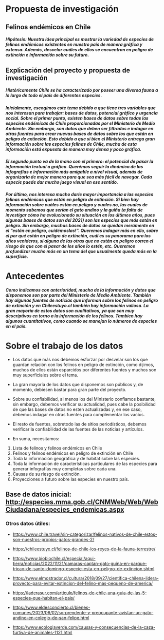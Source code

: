 # Propuesta de investigación 
## Felinos endémicos en Chile

##### Hipótesis: Nuestra idea principal es mostrar la variedad de especies de felinos endémicos existentes en nuestro país de manera gráfica y extensa. Además, desvelar cuáles de ellos se encuentran en peligro de extinción e información sobre su futuro. 

## Explicación del proyecto y propuesta de investigación

##### Históricamente Chile se ha caracterizado por poseer una diversa fauna a lo largo de todo el país de diferentes especies. 

##### Inicialmente, escogimos este tema debido a que tiene tres variables que nos interesan para trabajar: bases de datos, potencial gráfico y urgencia social. Sobre el primer punto, existen bases de datos sobre todas las especies endémicas de Chile proporcionadas por el Ministerio de Medio Ambiente. Sin embargo, son datos que deben ser filtrados e indagar en otras fuentes para crear nuevas bases de datos sobre los que están en peligro de extinción. Esto debido a que si bien el Ministerio entrega gran información sobre las especies felinas de Chile, mucha de esta información está expuesta de manera muy densa y poco gráfica.

##### El segundo punto va de la mano con el primero: el potencial de pasar la información textual a gráfica. Querémos seguir la dinámica de las infografías e información más amigable a nivel visual, además de organizarla de mejor manera para que sea más fácil de navegar. Cada especie puede dar mucho juego visual en ese sentido.

##### Por último, nos interesa mucho darle mayor importancia a las especies felinas endémicas que están en peligro de extinción. Si bien hay información sobre cuáles están en peligro y cuales no, las cuales de momento sabemos que serían el gato andino y la guiña (a falta de investigar cómo ha evolucionado su situación en los últimos años, pues algunas bases de datos son del 2021) son las especies que más están en peligro. Sin embargo, muchas bases de datos se quedan meramente en el "están en peligro, cuidémoslas!". Queremos indagar más en ello, sobre el por qué están en peligro de extinción, cuál es su panorama para los años venideros, si alguna de las otras que no están en peligro corren el riesgo de que con el pasar de los años lo estén, etc. Queremos profundizar mucho más en un tema del que usualmente queda más en la superficie. 


# Antecedentes

##### Como indicamos con anterioridad, mucha de la información y datos que disponemos son por parte del Ministerio de Medio Ambiente. También hay algunas fuentes de noticias que informan sobre los felinos en peligro de extinción y en Chileestuyo.cl también hay información valiosa. La gran mayoría de estos datos son cualitativos, ya que son muy descriptivos en torno a la información de los felinos. Tambien hay algunos cuantitativos, como cuando se manejan lo números de especies en el país. 

# Sobre el trabajo de los datos

* Los datos que más nos debemos esforzar por desvelar son los que guardan relación con los felinos en peligro de extinción, como dijimos, muchos de ellos están esparcidos por diferentes fuentes y muchos son muy superficiales sobre el tema.

* La gran mayoría de los datos que disponemos son públicos y, de momento, debiesen bastar para gran parte del proyecto.

* Sobre su confiabilidad, al menos los del Ministerio confiamos bastante, sin embargo, debemos verificar su actualidad, pues cabe la posibilidad de que las bases de datos no esten actualizadas y, en ese caso, debemos indagar en otras fuentes para complementar los vacíos. 

* El resto de fuentes, sobretodo las de sitios periodísticos, debemos verificar la confiabilidad de las fuentes de las noticias y artículos.

* En suma, necesitamos:
1. Lista de felinos y felinos endémicos en Chile
2. Felinos y felinos endémicos en peligro de extinción en Chile
3. Toda la información geográfica y de habitat sobre las especies. 
4. Toda la información de características particulares de las especies para generar infografías muy completas sobre cada una.
5. Causas de su riesgo de extinción.
6. Proyecciones a futuro sobre las especies en nuestro país.


## Base de datos inicial: http://especies.mma.gob.cl/CNMWeb/Web/WebCiudadana/especies_endemicas.aspx

### Otros datos útiles: 
 
 * https://www.chile.travel/sin-categorizar/felinos-nativos-de-chile-estos-son-nuestros-propios-gatos-grandes-2/

* https://chileestuyo.cl/felinos-de-chile-los-reyes-de-la-fauna-terrestre/ 

* https://www.biobiochile.cl/especial/aqui-tierra/noticias/2022/11/21/camaras-captan-gato-guina-en-parque-tricao-de-santo-domingo-especie-esta-en-peligro-de-extincion.shtml

* https://www.elmostrador.cl/cultura/2018/09/27/cientifica-chilena-lidera-proyecto-para-evitar-extincion-del-felino-mas-pequeno-de-america/ 

* https://laderasur.com/articulo/felinos-de-chile-una-guia-de-las-5-especies-que-habitan-el-pais/

* https://www.eldesconcierto.cl/bienes-comunes/2023/06/02/sorprendente-y-preocupante-avistan-un-gato-andino-en-colegio-de-san-felipe.html 

* https://www.ecologiaverde.com/causas-y-consecuencias-de-la-caza-furtiva-de-animales-1121.html
